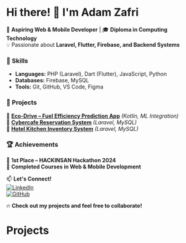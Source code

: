 # Hi there! 👋 I'm Adam Zafri  

🚀 **Aspiring Web & Mobile Developer** | 🎓 **Diploma in Computing Technology**  
💡 Passionate about **Laravel, Flutter, Firebase, and Backend Systems**  

### 🔧 Skills  
- **Languages:** PHP (Laravel), Dart (Flutter), JavaScript, Python  
- **Databases:** Firebase, MySQL  
- **Tools:** Git, GitHub, VS Code, Figma  

### 📂 Projects  
🔹 **[Eco-Drive – Fuel Efficiency Prediction App](https://github.com/AdamZafri/Eco-Drive)** *(Kotlin, ML Integration)*  
🔹 **[Cybercafe Reservation System](https://github.com/YOUR_REPO)** *(Laravel, MySQL)*  
🔹 **[Hotel Kitchen Inventory System](https://github.com/YOUR_REPO)** *(Laravel, MySQL)*  

### 🏆 Achievements  
🏅 **1st Place – HACKINSAN Hackathon 2024**  
📜 **Completed Courses in Web & Mobile Development**  

📫 **Let's Connect!**  
[![LinkedIn](https://img.shields.io/badge/LinkedIn-Connect-blue?style=flat&logo=linkedin)](https://www.linkedin.com/in/adam-zafri-zulbahari-08a686350/)  
[![GitHub](https://img.shields.io/badge/GitHub-Follow-black?style=flat&logo=github)](https://github.com/YOUR_GITHUB)  

🔥 **Check out my projects and feel free to collaborate!**  
# Projects
